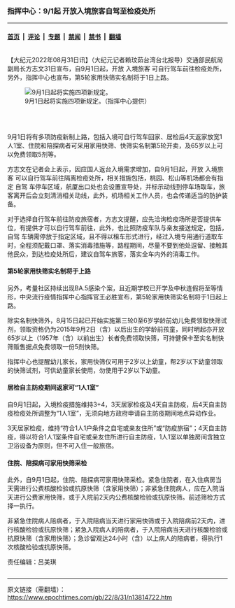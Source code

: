 ### 指挥中心：9/1起 开放入境旅客自驾至检疫处所

---

#### [首页](../../../..?n13814722) &nbsp;|&nbsp; [评论](../../../../../epoch-comment?n13814722) &nbsp;|&nbsp; [专题](../../../../../epoch-special?n13814722) &nbsp;|&nbsp; [禁闻](../../../../../epoch-news?n13814722) &nbsp;|&nbsp; [禁书](../../../../../books?n13814722) &nbsp;|&nbsp; [翻墙](https://github.com/gfw-breaker/nogfw/blob/master/README.md?n13814722)


<div class="column" id="artbody" itemprop="articleBody">
 <!-- article content begin -->
 <p>
  【大纪元2022年08月31日讯】（大纪元记者赖玟茹台湾台北报导）交通部民航局副局长方志文31日宣布，自9月1日起，开放
  <ok href="https://www.epochtimes.com/gb/tag/%E5%85%A5%E5%A2%83%E6%97%85%E5%AE%A2.html">
   入境旅客
  </ok>
  可自行驾车前往检疫处所，另外，指挥中心也宣布，第5轮家用快筛实名制将于1日上路。
 </p>
 <figure aria-describedby="caption-13814723" class="wp-caption aligncenter" id="13814723" style="width: 500px">
  <ok href=" https://i.epochtimes.com/assets/uploads/2022/08/id13814723-572883-450x318.jpg" rel="noreferrer noopener" target="_blank">
   <img alt="9月1日起将实施四项新规定。" src="https://i.epochtimes.com/assets/uploads/2022/08/id13814723-572883-450x318.jpg"/>
  </ok>
  <br/><figcaption class="wp-caption-text" id="caption-13814723">
   9月1日起将实施四项新规定。（指挥中心提供）
  </figcaption><br/>
 </figure><br/>
 <p>
  9月1日将有多项防疫新制上路，包括入境可自行驾车回家、居检后4天返家放宽1人1室、住院和陪探病者可采用家用快筛、快筛实名制第5轮开卖，及65岁以上可以免费领取5剂等。
 </p>
 <p>
  方志文在记者会上表示，因应国人返台入境需求增加，自9月1日起，开放
  <ok href="https://www.epochtimes.com/gb/tag/%E5%85%A5%E5%A2%83%E6%97%85%E5%AE%A2.html">
   入境旅客
  </ok>
  可以自行驾车前往隔离检疫处所，相关措施包括，桃园、松山等机场都会有指定
  <ok href="https://www.epochtimes.com/gb/tag/%E8%87%AA%E9%A9%BE.html">
   自驾
  </ok>
  车停车区域，航厦出口处也会设置宣导处，并标示动线到停车场取车，旅客离开后会立刻清消相关动线，此外，机场相关工作人员，也会传递适当的防护装备。
 </p>
 <p>
  对于选择自行驾车前往防疫旅宿者，方志文提醒，应先洽询检疫场所是否提供车位，有提供才可以自行驾车前往，此外，也比照防疫车队与亲友接送规定，包括，
  <ok href="https://www.epochtimes.com/gb/tag/%E8%87%AA%E9%A9%BE.html">
   自驾
  </ok>
  车辆需停放于指定区域，且不得以租车形式进行，经过入境专用通行道取车时，全程须配戴口罩、落实消毒措施等，路程期间，尽量不要到他处逗留、接触其他民众，到达检疫处所后，建议自驾车旅客，落实全车内外的消毒工作。
 </p>
 <h4>
  第5轮家用快筛实名制将于上路
 </h4>
 <p>
  另外，考量社区持续出现BA.5感染个案，且近期学校已开学及中秋连假将至等情形，中央流行疫情指挥中心指挥官王必胜宣布，第5轮家用快筛实名制将于1日起上路。
 </p>
 <p>
  除实名制快筛外，8月15日起已开始实施第三轮0至6岁学龄前幼儿免费领取快筛试剂，领取资格仍为2015年9月2日（含）以后出生的学龄前孩童，同时明起亦开放65岁以上（1957年（含）以前出生）长者免费领取快筛，可持健保卡至实名制快筛贩售据点免费领取一份5剂快筛。
 </p>
 <p>
  指挥中心也提醒幼儿家长，家用快筛仅可用于2岁以上幼童，帮2岁以下幼童领取的快筛试剂，可供幼童家长使用，勿使用于2岁以下幼童。
 </p>
 <h4>
  居检自主防疫期间返家可“1人1室”
 </h4>
 <p>
  自9月1日起，入境检疫措施维持3+4，3天居家检疫及4天自主防疫，后4天自主防疫检疫处所调整为“1人1室”，无须向地方政府申请自主防疫期间地点异动作业。
 </p>
 <p>
  3天居家检疫，维持“符合1人1户条件之自宅或亲友住所”或“防疫旅宿”；4天自主防疫，得以符合1人1室条件自宅或亲友住所进行自主防疫，1人1室以单独房间含独立卫浴设备为原则，但不可入住一般旅宿。
 </p>
 <h4>
  住院、陪探病可家用快筛采检
 </h4>
 <p>
  此外，自9月1日起，住院、陪探病可家用快筛采检。紧急住院者，在入住病房当天需进行公费核酸检验或抗原快筛（含家用快筛）；非紧急住院病人，应在入院当天进行公费家用快筛，或于入院前2天内公费核酸检验或抗原快筛。前述筛检方式择一执行。
 </p>
 <p>
  非紧急住院病人陪病者，于入院陪病当天进行家用快筛或于入院陪病前2天内，进行核酸检验或抗原快筛；紧急入院病人的陪病者，于入院陪病当天进行核酸检验或抗原快筛（含家用快筛）；急诊留观达24小时（含）以上病人的陪病者，得执行1次核酸检验或抗原快筛。
 </p>
 <p>
  责任编辑：吕美琪
 </p>
 <!-- article content end -->
</div>


---

原文链接（需翻墙）：https://www.epochtimes.com/gb/22/8/31/n13814722.htm